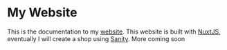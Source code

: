 [website]: https://gilbertrabuttsurwa.com
[nuxt]: https://nuxt.com

# My Website

This is the documentation to my [website][website]. This website is built with [NuxtJS][nuxt], eventually I will create a shop using [Sanity](https://sanity.io). More coming soon
